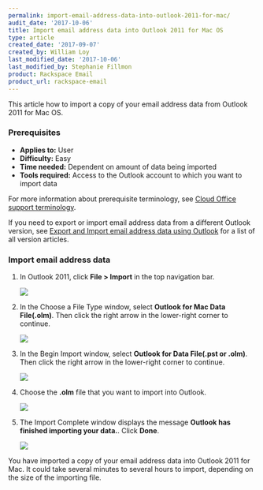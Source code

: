 ```yaml
---
permalink: import-email-address-data-into-outlook-2011-for-mac/
audit_date: '2017-10-06'
title: Import email address data into Outlook 2011 for Mac OS
type: article
created_date: '2017-09-07'
created_by: William Loy
last_modified_date: '2017-10-06'
last_modified_by: Stephanie Fillmon
product: Rackspace Email
product_url: rackspace-email
---
```


This article how to import a copy of your email address data from Outlook 2011 for Mac OS.

### Prerequisites

- **Applies to:** User
- **Difficulty:** Easy
- **Time needed:** Dependent on amount of data being imported
- **Tools required:**  Access to the Outlook account to which you want to import data

For more information about prerequisite terminology, see [Cloud Office support terminology](/how-to/cloud-office-support-terminology/).

If you need to export or import email address data from a different Outlook version, see [Export and Import email address data using Outlook](/how-to/export-and-import-email-address-data-using-outlook) for a list of all version articles.

### Import email address data

1. In Outlook 2011, click **File > Import** in the top navigation bar.

    <img src="{% asset_path rackspace-email/import-email-address-data-into-outlook-2011-for-mac/file_import2011.png %}" />

2. In the Choose a File Type window, select **Outlook for Mac Data File(.olm)**. Then click the right arrow in the lower-right corner to continue.

    <img src="{% asset_path rackspace-email/import-email-address-data-into-outlook-2011-for-mac/outlook_olm2011.png %}" />

3. In the Begin Import window, select **Outlook for Data File(.pst or .olm)**. Then click the right arrow in the lower-right corner to continue.

    <img src="{% asset_path rackspace-email/import-email-address-data-into-outlook-2011-for-mac/file_type2011.png %}" />

4. Choose the **.olm** file that you want to import into Outlook.

    <img src="{% asset_path rackspace-email/import-email-address-data-into-outlook-2011-for-mac/choose_olm2011.png %}" />

5. The Import Complete window displays the message **Outlook has finished importing your data.**. Click **Done**.

    <img src="{% asset_path rackspace-email/import-email-address-data-into-outlook-2011-for-mac/import_complete2011.png %}" />

You have imported a copy of your email address data into Outlook 2011 for Mac. It could take several minutes to several hours to import, depending on the size of the importing file.
